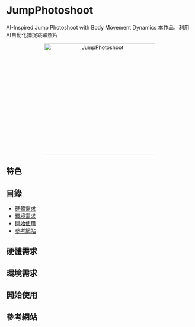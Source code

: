 # JumpPhotoshoot

AI-Inspired Jump Photoshoot with Body Movement Dynamics
本作品，利用AI自動化捕捉跳躍照片

<p align="center">
  <img width=300 src="https://github.com/bigmms/JumpPhotoshoot/blob/main/img/yolo_jump.gif" alt="JumpPhotoshoot">
</p>

## 特色

## 目錄
* [硬體需求](#硬體需求)
* [環境需求](#環境需求)
* [開始使用](#開始使用)
* [參考網站](#參考網站)

## 硬體需求

## 環境需求

## 開始使用
  

## 參考網站

